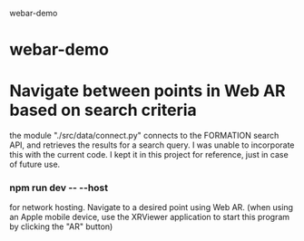 webar-demo
# webar-demo
# Navigate between points in Web AR based on search criteria

the module "./src/data/connect.py" connects to the FORMATION search API, and retrieves the results for a search query. I was unable to incorporate this with the current code. I kept it in this project for reference, just in case of future use.

### npm run dev -- --host 
for network hosting.
Navigate to a desired point using Web AR.
(when using an Apple mobile device, use the XRViewer application to start this program by clicking the "AR" button)
